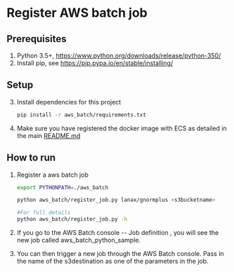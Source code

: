 # Register AWS batch job

## Prerequisites
1. Python 3.5+, https://www.python.org/downloads/release/python-350/ 
2. Install pip, see https://pip.pypa.io/en/stable/installing/ 

## Setup
3. Install dependencies for this project
    ```bash
    pip install -r aws_batch/requirements.txt
    ``` 
4. Make sure you have registered the docker image with ECS as detailed in the main [README.md](../README.md) 


## How to run

1. Register a aws batch job
    ```bash
    export PYTHONPATH=./aws_batch
    
    python aws_batch/register_job.py lanax/gnormplus <s3bucketname>
    
    #For full details
    python aws_batch/register_job.py -h 

    ```

2. If you go to the AWS Batch console -- Job definition , you will see the new job called aws_batch_python_sample.

5. You can then trigger a new job through the AWS Batch console. Pass in the name of the s3destination as one of the parameters in the job.
